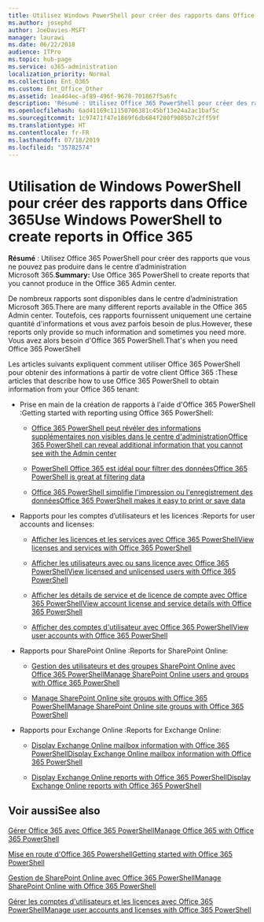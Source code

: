```yaml
---
title: Utilisez Windows PowerShell pour créer des rapports dans Office 365
ms.author: josephd
author: JoeDavies-MSFT
manager: laurawi
ms.date: 06/22/2018
audience: ITPro
ms.topic: hub-page
ms.service: o365-administration
localization_priority: Normal
ms.collection: Ent_O365
ms.custom: Ent_Office_Other
ms.assetid: 1ea4d4ec-af89-496f-9678-701867f5a6fc
description: 'Résumé : Utilisez Office 365 PowerShell pour créer des rapports que vous ne pouvez pas produire dans le centre d’administration Microsoft 365.'
ms.openlocfilehash: 6ad41169c11150706381c45bf13e24a2ac1baf5c
ms.sourcegitcommit: 1c97471f47e1869f6db684f280f9085b7c2ff59f
ms.translationtype: HT
ms.contentlocale: fr-FR
ms.lasthandoff: 07/18/2019
ms.locfileid: "35782574"
---
```

# <a name="use-windows-powershell-to-create-reports-in-office-365"></a><span data-ttu-id="cdee1-103">Utilisation de Windows PowerShell pour créer des rapports dans Office 365</span><span class="sxs-lookup"><span data-stu-id="cdee1-103">Use Windows PowerShell to create reports in Office 365</span></span>

 <span data-ttu-id="cdee1-104">**Résumé** : Utilisez Office 365 PowerShell pour créer des rapports que vous ne pouvez pas produire dans le centre d’administration Microsoft 365.</span><span class="sxs-lookup"><span data-stu-id="cdee1-104">**Summary:** Use Office 365 PowerShell to create reports that you cannot produce in the Office 365 Admin center.</span></span>
  
<span data-ttu-id="cdee1-105">De nombreux rapports sont disponibles dans le centre d’administration Microsoft 365.</span><span class="sxs-lookup"><span data-stu-id="cdee1-105">There are many different reports available in the Office 365 Admin center.</span></span> <span data-ttu-id="cdee1-106">Toutefois, ces rapports fournissent uniquement une certaine quantité d'informations et vous avez parfois besoin de plus.</span><span class="sxs-lookup"><span data-stu-id="cdee1-106">However, these reports only provide so much information and sometimes you need more.</span></span> <span data-ttu-id="cdee1-107">Vous avez alors besoin d'Office 365 PowerShell.</span><span class="sxs-lookup"><span data-stu-id="cdee1-107">That's when you need Office 365 PowerShell</span></span>
  
<span data-ttu-id="cdee1-108">Les articles suivants expliquent comment utiliser Office 365 PowerShell pour obtenir des informations à partir de votre client Office 365 :</span><span class="sxs-lookup"><span data-stu-id="cdee1-108">These articles that describe how to use Office 365 PowerShell to obtain information from your Office 365 tenant:</span></span>
  
- <span data-ttu-id="cdee1-109">Prise en main de la création de rapports à l'aide d'Office 365 PowerShell :</span><span class="sxs-lookup"><span data-stu-id="cdee1-109">Getting started with reporting using Office 365 PowerShell:</span></span>
    
  - [<span data-ttu-id="cdee1-110">Office 365 PowerShell peut révéler des informations supplémentaires non visibles dans le centre d'administration</span><span class="sxs-lookup"><span data-stu-id="cdee1-110">Office 365 PowerShell can reveal additional information that you cannot see with the Admin center</span></span>](https://technet.microsoft.com/library/dn568034.aspx#reveal)
    
  - [<span data-ttu-id="cdee1-111">PowerShell Office 365 est idéal pour filtrer des données</span><span class="sxs-lookup"><span data-stu-id="cdee1-111">Office 365 PowerShell is great at filtering data</span></span>](https://technet.microsoft.com/library/dn568034.aspx#filter)
    
  - [<span data-ttu-id="cdee1-112">Office 365 PowerShell simplifie l'impression ou l'enregistrement des données</span><span class="sxs-lookup"><span data-stu-id="cdee1-112">Office 365 PowerShell makes it easy to print or save data</span></span>](https://technet.microsoft.com/library/dn568034.aspx#printsave)
    
- <span data-ttu-id="cdee1-113">Rapports pour les comptes d’utilisateurs et les licences :</span><span class="sxs-lookup"><span data-stu-id="cdee1-113">Reports for user accounts and licenses:</span></span>
    
  - [<span data-ttu-id="cdee1-114">Afficher les licences et les services avec Office 365 PowerShell</span><span class="sxs-lookup"><span data-stu-id="cdee1-114">View licenses and services with Office 365 PowerShell</span></span>](view-licenses-and-services-with-office-365-powershell.md)
    
  - [<span data-ttu-id="cdee1-115">Afficher les utilisateurs avec ou sans licence avec Office 365 PowerShell</span><span class="sxs-lookup"><span data-stu-id="cdee1-115">View licensed and unlicensed users with Office 365 PowerShell</span></span>](view-licensed-and-unlicensed-users-with-office-365-powershell.md)
    
  - [<span data-ttu-id="cdee1-116">Afficher les détails de service et de licence de compte avec Office 365 PowerShell</span><span class="sxs-lookup"><span data-stu-id="cdee1-116">View account license and service details with Office 365 PowerShell</span></span>](view-account-license-and-service-details-with-office-365-powershell.md)
    
  - [<span data-ttu-id="cdee1-117">Afficher des comptes d'utilisateur avec Office 365 PowerShell</span><span class="sxs-lookup"><span data-stu-id="cdee1-117">View user accounts with Office 365 PowerShell</span></span>](view-user-accounts-with-office-365-powershell.md)
    
- <span data-ttu-id="cdee1-118">Rapports pour SharePoint Online :</span><span class="sxs-lookup"><span data-stu-id="cdee1-118">Reports for SharePoint Online:</span></span>
    
  - [<span data-ttu-id="cdee1-119">Gestion des utilisateurs et des groupes SharePoint Online avec Office 365 PowerShell</span><span class="sxs-lookup"><span data-stu-id="cdee1-119">Manage SharePoint Online users and groups with Office 365 PowerShell</span></span>](http://technet.microsoft.com/library/9680af2e-a965-4e62-92ee-da72105c7800.aspx)
    
  - [<span data-ttu-id="cdee1-120">Manage SharePoint Online site groups with Office 365 PowerShell</span><span class="sxs-lookup"><span data-stu-id="cdee1-120">Manage SharePoint Online site groups with Office 365 PowerShell</span></span>](http://technet.microsoft.com/library/122f4099-c78d-4cce-bab0-4343b04596ae.aspx)
    
- <span data-ttu-id="cdee1-121">Rapports pour Exchange Online :</span><span class="sxs-lookup"><span data-stu-id="cdee1-121">Reports for Exchange Online:</span></span>
    
  - [<span data-ttu-id="cdee1-122">Display Exchange Online mailbox information with Office 365 PowerShell</span><span class="sxs-lookup"><span data-stu-id="cdee1-122">Display Exchange Online mailbox information with Office 365 PowerShell</span></span>](http://technet.microsoft.com/library/13843002-56ca-4b75-81c5-84386522b01b.aspx)
    
  - [<span data-ttu-id="cdee1-123">Display Exchange Online reports with Office 365 PowerShell</span><span class="sxs-lookup"><span data-stu-id="cdee1-123">Display Exchange Online reports with Office 365 PowerShell</span></span>](http://technet.microsoft.com/library/4873a063-9fc4-4ed9-826a-6e935fef61d4.aspx)
    
## <a name="see-also"></a><span data-ttu-id="cdee1-124">Voir aussi</span><span class="sxs-lookup"><span data-stu-id="cdee1-124">See also</span></span>

#### 

[<span data-ttu-id="cdee1-125">Gérer Office 365 avec Office 365 PowerShell</span><span class="sxs-lookup"><span data-stu-id="cdee1-125">Manage Office 365 with Office 365 PowerShell</span></span>](manage-office-365-with-office-365-powershell.md)
  
[<span data-ttu-id="cdee1-126">Mise en route d'Office 365 Powershell</span><span class="sxs-lookup"><span data-stu-id="cdee1-126">Getting started with Office 365 PowerShell</span></span>](getting-started-with-office-365-powershell.md)
  
[<span data-ttu-id="cdee1-127">Gestion de SharePoint Online avec Office 365 PowerShell</span><span class="sxs-lookup"><span data-stu-id="cdee1-127">Manage SharePoint Online with Office 365 PowerShell</span></span>](manage-sharepoint-online-with-office-365-powershell.md)
  
[<span data-ttu-id="cdee1-128">Gérer les comptes d'utilisateurs et les licences avec Office 365 PowerShell</span><span class="sxs-lookup"><span data-stu-id="cdee1-128">Manage user accounts and licenses with Office 365 PowerShell</span></span>](manage-user-accounts-and-licenses-with-office-365-powershell.md)
  
